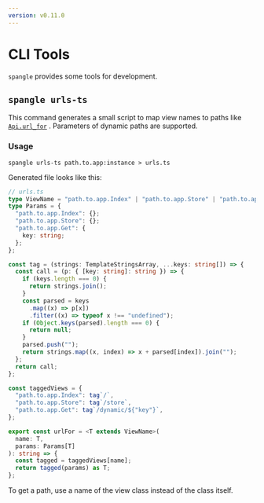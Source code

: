 ```yaml
---
version: v0.11.0
---
```


# CLI Tools

`spangle` provides some tools for development.

## `spangle urls-ts`

This command generates a small script to map view names to paths like [`Api.url_for`](../api/api-py.md#Api.url_for) . Parameters of dynamic paths are supported.

### Usage

```shell
spangle urls-ts path.to.app:instance > urls.ts
```

Generated file looks like this:

```ts
// urls.ts
type ViewName = "path.to.app.Index" | "path.to.app.Store" | "path.to.app.Get";
type Params = {
  "path.to.app.Index": {};
  "path.to.app.Store": {};
  "path.to.app.Get": {
    key: string;
  };
};

const tag = (strings: TemplateStringsArray, ...keys: string[]) => {
  const call = (p: { [key: string]: string }) => {
    if (keys.length === 0) {
      return strings.join();
    }
    const parsed = keys
      .map((x) => p[x])
      .filter((x) => typeof x !== "undefined");
    if (Object.keys(parsed).length === 0) {
      return null;
    }
    parsed.push("");
    return strings.map((x, index) => x + parsed[index]).join("");
  };
  return call;
};

const taggedViews = {
  "path.to.app.Index": tag`/`,
  "path.to.app.Store": tag`/store`,
  "path.to.app.Get": tag`/dynamic/${"key"}`,
};

export const urlFor = <T extends ViewName>(
  name: T,
  params: Params[T]
): string => {
  const tagged = taggedViews[name];
  return tagged(params) as T;
};
```

To get a path, use a name of the view class instead of the class itself.
